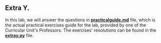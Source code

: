 ## Extra Y.



In this lab, we will answer the questions in **[practicalguide.md](https://github.com/alexandradecarvalho/programming-fundamentals/blob/main/practical-classes/extraY/practicalguide.md)** file, which is the actual practical exercises guide for the lab, provided by one of the Curricular Unit's Professors. The exercises' resolutions can be found in the **[extray.py](https://github.com/alexandradecarvalho/programming-fundamentals/blob/main/practical-classes/extraY/extray.py)** file.


